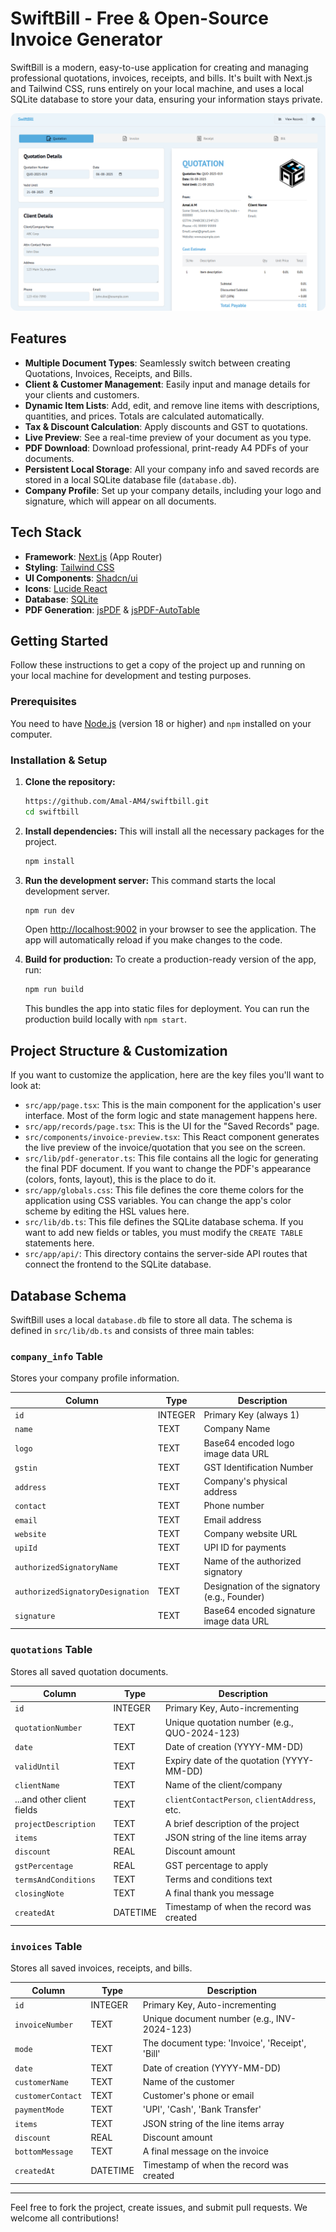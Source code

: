 # SwiftBill - Free & Open-Source Invoice Generator

SwiftBill is a modern, easy-to-use application for creating and managing professional quotations, invoices, receipts, and bills. It's built with Next.js and Tailwind CSS, runs entirely on your local machine, and uses a local SQLite database to store your data, ensuring your information stays private.

<img src="./screenshot/Screenshot 2025-08-06 173804.png" alt="SwiftBill Screenshot" style="border-radius: 10px" />

## Features

- **Multiple Document Types**: Seamlessly switch between creating Quotations, Invoices, Receipts, and Bills.
- **Client & Customer Management**: Easily input and manage details for your clients and customers.
- **Dynamic Item Lists**: Add, edit, and remove line items with descriptions, quantities, and prices. Totals are calculated automatically.
- **Tax & Discount Calculation**: Apply discounts and GST to quotations.
- **Live Preview**: See a real-time preview of your document as you type.
- **PDF Download**: Download professional, print-ready A4 PDFs of your documents.
- **Persistent Local Storage**: All your company info and saved records are stored in a local SQLite database file (`database.db`).
- **Company Profile**: Set up your company details, including your logo and signature, which will appear on all documents.

## Tech Stack

- **Framework**: [Next.js](https://nextjs.org/) (App Router)
- **Styling**: [Tailwind CSS](https://tailwindcss.com/)
- **UI Components**: [Shadcn/ui](https://ui.shadcn.com/)
- **Icons**: [Lucide React](https://lucide.dev/guide/packages/lucide-react)
- **Database**: [SQLite](https://www.sqlite.org/index.html)
- **PDF Generation**: [jsPDF](https://github.com/parallax/jsPDF) & [jsPDF-AutoTable](https://github.com/simonbengtsson/jsPDF-AutoTable)

## Getting Started

Follow these instructions to get a copy of the project up and running on your local machine for development and testing purposes.

### Prerequisites

You need to have [Node.js](https://nodejs.org/) (version 18 or higher) and `npm` installed on your computer.

### Installation & Setup

1.  **Clone the repository:**
    ```bash
    https://github.com/Amal-AM4/swiftbill.git
    cd swiftbill
    ```

2.  **Install dependencies:**
    This will install all the necessary packages for the project.
    ```bash
    npm install
    ```

3.  **Run the development server:**
    This command starts the local development server.
    ```bash
    npm run dev
    ```
    Open [http://localhost:9002](http://localhost:9002) in your browser to see the application. The app will automatically reload if you make changes to the code.

4.  **Build for production:**
    To create a production-ready version of the app, run:
    ```bash
    npm run build
    ```
    This bundles the app into static files for deployment. You can run the production build locally with `npm start`.

## Project Structure & Customization

If you want to customize the application, here are the key files you'll want to look at:

-   `src/app/page.tsx`: This is the main component for the application's user interface. Most of the form logic and state management happens here.
-   `src/app/records/page.tsx`: This is the UI for the "Saved Records" page.
-   `src/components/invoice-preview.tsx`: This React component generates the live preview of the invoice/quotation that you see on the screen.
-   `src/lib/pdf-generator.ts`: This file contains all the logic for generating the final PDF document. If you want to change the PDF's appearance (colors, fonts, layout), this is the place to do it.
-   `src/app/globals.css`: This file defines the core theme colors for the application using CSS variables. You can change the app's color scheme by editing the HSL values here.
-   `src/lib/db.ts`: This file defines the SQLite database schema. If you want to add new fields or tables, you must modify the `CREATE TABLE` statements here.
-   `src/app/api/`: This directory contains the server-side API routes that connect the frontend to the SQLite database.

## Database Schema

SwiftBill uses a local `database.db` file to store all data. The schema is defined in `src/lib/db.ts` and consists of three main tables:

### `company_info` Table
Stores your company profile information.

| Column                        | Type    | Description                                  |
| ----------------------------- | ------- | -------------------------------------------- |
| `id`                          | INTEGER | Primary Key (always 1)                       |
| `name`                        | TEXT    | Company Name                                 |
| `logo`                        | TEXT    | Base64 encoded logo image data URL           |
| `gstin`                       | TEXT    | GST Identification Number                    |
| `address`                     | TEXT    | Company's physical address                   |
| `contact`                     | TEXT    | Phone number                                 |
| `email`                       | TEXT    | Email address                                |
| `website`                     | TEXT    | Company website URL                          |
| `upiId`                       | TEXT    | UPI ID for payments                          |
| `authorizedSignatoryName`     | TEXT    | Name of the authorized signatory             |
| `authorizedSignatoryDesignation` | TEXT    | Designation of the signatory (e.g., Founder) |
| `signature`                   | TEXT    | Base64 encoded signature image data URL      |

### `quotations` Table
Stores all saved quotation documents.

| Column                | Type    | Description                                  |
| --------------------- | ------- | -------------------------------------------- |
| `id`                  | INTEGER | Primary Key, Auto-incrementing             |
| `quotationNumber`     | TEXT    | Unique quotation number (e.g., QUO-2024-123) |
| `date`                | TEXT    | Date of creation (YYYY-MM-DD)                |
| `validUntil`          | TEXT    | Expiry date of the quotation (YYYY-MM-DD)    |
| `clientName`          | TEXT    | Name of the client/company                   |
| ...and other client fields | TEXT | `clientContactPerson`, `clientAddress`, etc. |
| `projectDescription`  | TEXT    | A brief description of the project           |
| `items`               | TEXT    | JSON string of the line items array          |
| `discount`            | REAL    | Discount amount                              |
| `gstPercentage`       | REAL    | GST percentage to apply                      |
| `termsAndConditions`  | TEXT    | Terms and conditions text                    |
| `closingNote`         | TEXT    | A final thank you message                    |
| `createdAt`           | DATETIME| Timestamp of when the record was created     |

### `invoices` Table
Stores all saved invoices, receipts, and bills.

| Column          | Type    | Description                                    |
| --------------- | ------- | ---------------------------------------------- |
| `id`            | INTEGER | Primary Key, Auto-incrementing               |
| `invoiceNumber` | TEXT    | Unique document number (e.g., INV-2024-123)    |
| `mode`          | TEXT    | The document type: 'Invoice', 'Receipt', 'Bill'|
| `date`          | TEXT    | Date of creation (YYYY-MM-DD)                  |
| `customerName`  | TEXT    | Name of the customer                           |
| `customerContact` | TEXT  | Customer's phone or email                      |
| `paymentMode`   | TEXT    | 'UPI', 'Cash', 'Bank Transfer'                 |
| `items`         | TEXT    | JSON string of the line items array            |
| `discount`      | REAL    | Discount amount                                |
| `bottomMessage` | TEXT    | A final message on the invoice                 |
| `createdAt`     | DATETIME| Timestamp of when the record was created       |

---

Feel free to fork the project, create issues, and submit pull requests. We welcome all contributions!
